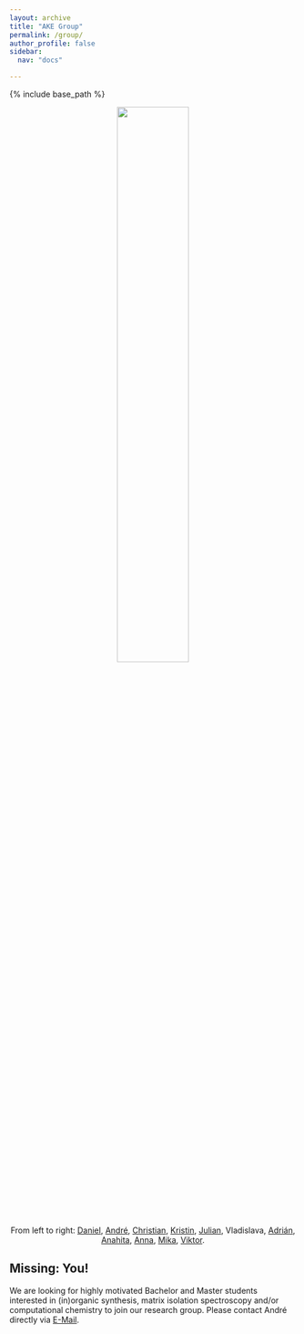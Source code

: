 ```yaml
---
layout: archive
title: "AKE Group"
permalink: /group/
author_profile: false
sidebar:
  nav: "docs"

---
```

{% include base_path %}

<p align="center">
  <img width="50%" height="auto" src="https://AKEckhardt.github.io/images/group_2025.JPG">
</p>  
<p style='text-align: center;'>From left to right: 
<a href="https://www.eckhardt-lab.ruhr-uni-bochum.de/akegroup/DanielKuehn/">Daniel</a>,
<a href="https://www.eckhardt-lab.ruhr-uni-bochum.de/akegroup/ake/">André</a>,
<a href="https://www.eckhardt-lab.ruhr-uni-bochum.de/akegroup/ChristianThiehoff/">Christian</a>, 
<a href="https://www.eckhardt-lab.ruhr-uni-bochum.de/akegroup/KristinWulff/">Kristin</a>,
<a href="https://www.eckhardt-lab.ruhr-uni-bochum.de/akegroup/JulianEsser/">Julian</a>,   
Vladislava, 
<a href="https://www.eckhardt-lab.ruhr-uni-bochum.de/akegroup/AdrianPortelaGonzalez/">Adrián</a>,
<a href="https://www.eckhardt-lab.ruhr-uni-bochum.de/akegroup/AnahitaSafiyan/">Anahita</a>,
<a href="https://www.eckhardt-lab.ruhr-uni-bochum.de/akegroup/AnnaMarjanovic/">Anna</a>,
<a href="https://www.eckhardt-lab.ruhr-uni-bochum.de/akegroup/MikaMaehara/">Mika</a>, 
<a href="https://www.eckhardt-lab.ruhr-uni-bochum.de/akegroup/ViktorPaczelt/">Viktor</a>. 
</p>



Missing: You!
------
We are looking for highly motivated Bachelor and Master students interested in (in)organic synthesis, matrix isolation spectroscopy and/or computational chemistry to join our research group. Please contact André directly via <a href="mailto:Andre.Eckhardt@rub.de">E-Mail</a>.
<br/>
<br/>



